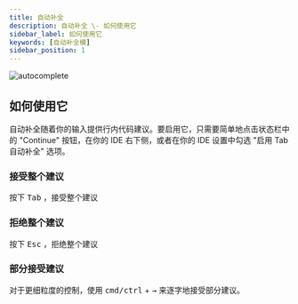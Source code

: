 ```yaml
---
title: 自动补全
description: 自动补全 \- 如何使用它
sidebar_label: 如何使用它
keywords: [自动补全模]
sidebar_position: 1
---
```


![autocomplete](/img/autocomplete.gif)

## 如何使用它

自动补全随着你的输入提供行内代码建议。要启用它，只需要简单地点击状态栏中的 "Continue" 按钮，在你的 IDE 右下侧，或者在你的 IDE 设置中勾选 "启用 Tab 自动补全" 选项。

### 接受整个建议

按下 <kbd>Tab</kbd> ，接受整个建议

### 拒绝整个建议

按下 <kbd>Esc</kbd> ，拒绝整个建议

### 部分接受建议

对于更细粒度的控制，使用 <kbd>cmd/ctrl</kbd> + <kbd>→</kbd> 来逐字地接受部分建议。
